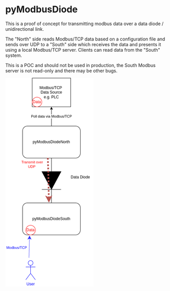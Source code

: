 # pyModbusDiode

This is a proof of concept for transmitting modbus data over a data diode / unidirectional link.

The "North" side reads Modbus/TCP data based on a configuration file and sends over UDP to a "South" side which receives the data and presents it using a local Modbus/TCP server. Clients can read data from the "South" system.

This is a POC and should not be used in production, the South Modbus server is not read-only and there may be other bugs.

![overview](https://raw.githubusercontent.com/unixhead/pyModbusDiode/main/pyModbusDiode.drawio.png)
